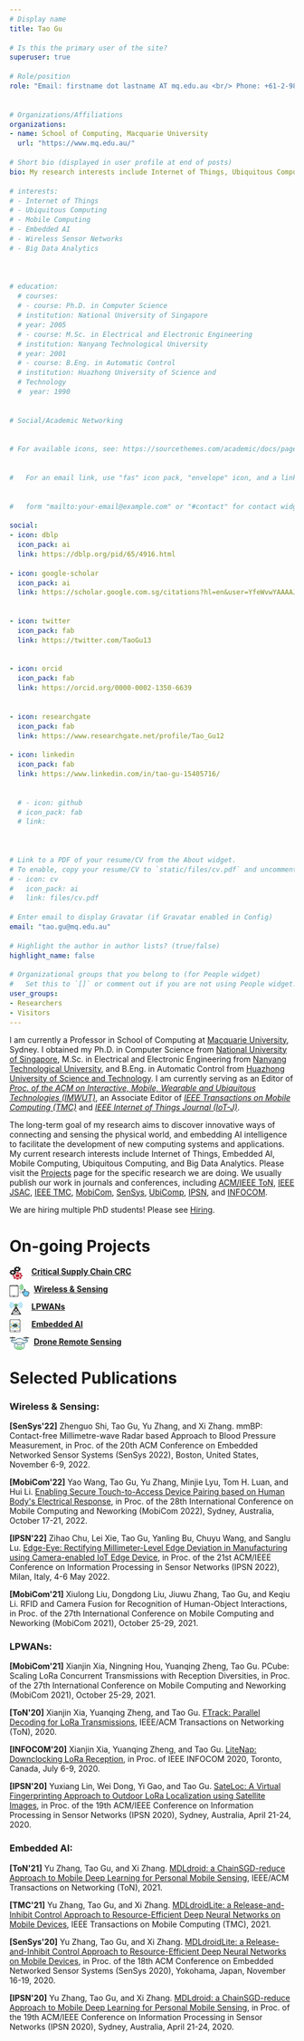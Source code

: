```yaml
---
# Display name
title: Tao Gu

# Is this the primary user of the site?
superuser: true

# Role/position
role: "Email: firstname dot lastname AT mq.edu.au <br/> Phone: +61-2-9850-4357 <br/>Address:  Room 267, 4 Research Park Drive, North Ryde, NSW 2109, Australia"


# Organizations/Affiliations
organizations:
- name: School of Computing, Macquarie University
  url: "https://www.mq.edu.au/"

# Short bio (displayed in user profile at end of posts)
bio: My research interests include Internet of Things, Ubiquitous Computing, Mobile Computing, Embedded AI, Wireless Sensor Networks, and Big Data Analytics.

# interests:
# - Internet of Things
# - Ubiquitous Computing
# - Mobile Computing
# - Embedded AI
# - Wireless Sensor Networks
# - Big Data Analytics



# education:
  # courses:
  # - course: Ph.D. in Computer Science
  # institution: National University of Singapore
  # year: 2005
  # - course: M.Sc. in Electrical and Electronic Engineering
  # institution: Nanyang Technological University
  # year: 2001
  # - course: B.Eng. in Automatic Control
  # institution: Huazhong University of Science and 
  # Technology
  #  year: 1990


# Social/Academic Networking


# For available icons, see: https://sourcethemes.com/academic/docs/page-builder/#icons


#   For an email link, use "fas" icon pack, "envelope" icon, and a link in the


#   form "mailto:your-email@example.com" or "#contact" for contact widget.

social:
- icon: dblp
  icon_pack: ai
  link: https://dblp.org/pid/65/4916.html
  
- icon: google-scholar
  icon_pack: ai
  link: https://scholar.google.com.sg/citations?hl=en&user=YfeWvwYAAAAJ
  
  
- icon: twitter
  icon_pack: fab
  link: https://twitter.com/TaoGu13
  
  
- icon: orcid
  icon_pack: fab
  link: https://orcid.org/0000-0002-1350-6639
  
  
- icon: researchgate
  icon_pack: fab
  link: https://www.researchgate.net/profile/Tao_Gu12
  
- icon: linkedin
  icon_pack: fab
  link: https://www.linkedin.com/in/tao-gu-15405716/
  
  
  # - icon: github
  # icon_pack: fab
  # link: 
  
  
  
# Link to a PDF of your resume/CV from the About widget.
# To enable, copy your resume/CV to `static/files/cv.pdf` and uncomment the lines below.
# - icon: cv
#   icon_pack: ai
#   link: files/cv.pdf

# Enter email to display Gravatar (if Gravatar enabled in Config)
email: "tao.gu@mq.edu.au"

# Highlight the author in author lists? (true/false)
highlight_name: false

# Organizational groups that you belong to (for People widget)
#   Set this to `[]` or comment out if you are not using People widget.
user_groups:
- Researchers
- Visitors
---
```



I am currently a Professor in School of Computing at [Macquarie University](https://www.mq.edu.au/), Sydney. I obtained my Ph.D. in Computer Science from [National University of Singapore](http://nus.edu.sg/), M.Sc. in Electrical and Electronic Engineering from [Nanyang Technological University](https://www.ntu.edu.sg/Pages/home.aspx), and B.Eng. in Automatic Control from [Huazhong University of Science and Technology](http://english.hust.edu.cn/index.htm). I am currently serving as an Editor of [*Proc. of the ACM on Interactive, Mobile, Wearable and Ubiquitous Technologies (IMWUT)*](https://dl.acm.org/journal/imwut), an Associate Editor of [*IEEE Transactions on Mobile Computing (TMC)*](https://www.computer.org/csdl/journal/tm) and [*IEEE Internet of Things Journal (IoT-J)*](https://ieee-iotj.org/). 

<!--The long-term goal of my research aims to discover innovative ways of sensing and connecting the physical world, and embedding AI intelligence to facilitate the building of new applications. -->

The long-term goal of my research aims to discover innovative ways of connecting and sensing the physical world, and embedding AI intelligence to facilitate the development of new computing systems and applications. My current research interests include Internet of Things, Embedded AI, Mobile Computing, Ubiquitous Computing, and Big Data Analytics. Please visit the [Projects](projects/#projects-sensor) page for the specific research we are doing. We usually publish our work in journals and conferences, including [ACM/IEEE ToN](https://dl.acm.org/journal/ton), [IEEE JSAC](https://ieeexplore.ieee.org/xpl/RecentIssue.jsp?punumber=49), [IEEE TMC](https://www.computer.org/csdl/journal/tm),  [MobiCom](https://www.sigmobile.org/mobicom/2021/), [SenSys](http://sensys.acm.org/2020/), [UbiComp](https://ubicomp.org/ubicomp2020/), [IPSN](https://ipsn.acm.org/2020/), and [INFOCOM](https://infocom2020.ieee-infocom.org/).


We are hiring multiple PhD students! Please see [Hiring](#we_hiring).


# On-going Projects

<img align="left" width="23" height="23" src="../../icon/crc.png">

&nbsp; &nbsp; [**Critical Supply Chain CRC**](https://criticalsupplychaincrc.com/) 

<img align="left" width="35" height="23" src="../../icon/sensing.png">

&nbsp; [**Wireless & Sensing**](projects/#projects-indoor)


<img align="left" width="23" height="23" src="../../icon/lora.png">

&nbsp; &nbsp; [**LPWANs**](projects/#projects-sensor) 


<img align="left" width="23" height="23" src="../../icon/ai.png">

&nbsp; &nbsp; [**Embedded AI**](projects/#projects-mdl)

<!--<img align="left" width="35" height="23" src="../../icon/location.png">-->
<!---->
<!--&nbsp; [**Indoor Positioning**](projects/#projects-indoor)-->

<img align="left" width="35" height="23" src="../../icon/drone.png">

&nbsp; [**Drone Remote Sensing**]()

<!--<img align="left" width="23" height="23" src="../../icon/hand.png">-->
<!---->
<!--&nbsp; [**Activity and Gesture Detection**](projects/#projects-gesture)-->

<!--<img align="left" width="23" height="23" src="../../icon/data.png">-->
<!---->
<!--&nbsp; [**Sensor Data Analytics**](projects/#projects-data)-->




# Selected Publications 



### **Wireless & Sensing:**

**[SenSys'22]** Zhenguo Shi, Tao Gu, Yu Zhang, and Xi Zhang. mmBP: Contact-free Millimetre-wave Radar based Approach to Blood Pressure Measurement, in Proc. of the 20th ACM Conference on Embedded Networked Sensor Systems (SenSys 2022), Boston, United States, November 6-9, 2022.

**[MobiCom'22]** Yao Wang, Tao Gu, Yu Zhang, Minjie Lyu, Tom H. Luan, and Hui Li. [Enabling Secure Touch-to-Access Device Pairing based on Human Body's Electrical Response](pub/paper/Device_Pairing.pdf), in Proc. of the 28th International Conference on Mobile Computing and Neworking (MobiCom 2022), Sydney, Australia, October 17-21, 2022.


**[IPSN'22]** Zihao Chu, Lei Xie, Tao Gu, Yanling Bu, Chuyu Wang, and Sanglu Lu. [Edge-Eye: Rectifying Millimeter-Level Edge Deviation in Manufacturing using Camera-enabled IoT Edge Device](pub/paper/IPSN2022.pdf), in Proc. of the 21st ACM/IEEE Conference on Information Processing in Sensor Networks (IPSN 2022), Milan, Italy, 4-6 May 2022.


<!--**[INFOCOM'22]** Jiuwu Zhang, Xiulong Liu, Tao Gu, Bojun Zhang, Dongdong Liu, Zijuan Liu, and Keqiu Li. An RFID and Computer Vision Fusion System for Book Inventory using Mobile Robot, in Proc. of IEEE INFOCOM 2022, May 2-5, 2022.-->


**[MobiCom'21]** Xiulong Liu, Dongdong Liu, Jiuwu Zhang, Tao Gu, and Keqiu Li. RFID and Camera Fusion for Recognition of Human-Object Interactions, in Proc. of the 27th International Conference on Mobile Computing and Neworking (MobiCom 2021), October 25-29, 2021.



### **LPWANs:**


**[MobiCom'21]** Xianjin Xia, Ningning Hou, Yuanqing Zheng, Tao Gu. PCube: Scaling LoRa Concurrent Transmissions with Reception Diversities, in Proc. of the 27th International Conference on Mobile Computing and Neworking (MobiCom 2021), October 25-29, 2021.


**[ToN'20]** Xianjin Xia, Yuanqing Zheng, and Tao Gu. [FTrack: Parallel Decoding for LoRa Transmissions](pub/paper/FTrack.pdf), IEEE/ACM Transactions on Networking (ToN), 2020.


**[INFOCOM'20]**  Xianjin Xia, Yuanqing Zheng, and Tao Gu. [LiteNap: Downclocking LoRa Reception](pub/paper/LiteNap.pdf), in Proc. of IEEE INFOCOM 2020, Toronto, Canada, July 6-9, 2020.


**[IPSN'20]** Yuxiang Lin, Wei Dong, Yi Gao, and Tao Gu. [SateLoc: A Virtual Fingerprinting Approach to Outdoor LoRa Localization using Satellite Images](pub/paper/SateLoc.pdf), in Proc. of the 19th ACM/IEEE Conference on Information Processing in Sensor Networks (IPSN 2020), Sydney, Australia, April 21-24, 2020.




### **Embedded AI:**

**[ToN'21]** Yu Zhang, Tao Gu, and Xi Zhang. [MDLdroid: a ChainSGD-reduce Approach to Mobile Deep Learning for Personal Mobile Sensing](pub/paper/mdldroid_ton.pdf), IEEE/ACM Transactions on Networking (ToN), 2021. 


**[TMC'21]** Yu Zhang, Tao Gu, and Xi Zhang. [MDLdroidLite: a Release-and-Inhibit Control Approach to Resource-Efficient Deep Neural Networks on Mobile Devices](pub/paper/mdl_tmc.pdf), IEEE Transactions on Mobile Computing (TMC), 2021. 


**[SenSys'20]** Yu Zhang, Tao Gu, and Xi Zhang. [MDLdroidLite: a Release-and-Inhibit Control Approach to Resource-Efficient Deep Neural Networks on Mobile Devices](pub/paper/Paper_3_SenSys_2020.pdf), in Proc. of the 18th ACM Conference on Embedded Networked Sensor Systems (SenSys 2020), Yokohama, Japan, November 16-19, 2020. 


**[IPSN'20]** Yu Zhang, Tao Gu, and Xi Zhang. [MDLdroid: a ChainSGD-reduce Approach to Mobile Deep Learning for Personal Mobile Sensing](pub/paper/Paper_2_IPSN_2020.pdf), in Proc. of the 19th ACM/IEEE Conference on Information Processing in Sensor Networks (IPSN 2020), Sydney, Australia, April 21-24, 2020. 






<!--### **Sensor Data Analytics:**-->
<!---->
<!---->
<!---->
<!---->
<!--[**\[IoT-J'18\]**](https://ieee-iotj.org/) Wei Shao, Flora Salim, Tao Gu, Thanh Dinh, and Jeffrey Chan. [Travelling Officer Problem: Managing Car Parking Violations Efficiently Using Sensor Data](pub/paper/Travelling.pdf), IEEE Internet of Things Journal (IoT-J), Vol. 5, No. 2, pp. 802-810, April 2018.-->
<!---->
<!---->
<!--[**\[UbiComp'16\]**](http://www.ubicomp.org/ubicomp2016/) Lina Yao, Feiping Nie, Quan Z. Sheng, Tao Gu, and Sen Wang. [Learning from Less for Better: Semi-Supervised Activity Recognition via Shared Structure Discovery](pub/paper/Semi.pdf), In Proc. of the 2016 ACM International Joint Conference on Pervasive and Ubiquitous Computing (UbiComp 2016), Heidelberg, Germany, September 12-16, 2016.-->
<!---->
<!---->
<!--[**\[UbiComp'15\]**](http://www.ubicomp.org/ubicomp2015/) Zhiwen Yu, Rong Du, Bin Guo, Tao Gu, Zhu Wang, and Daqing Zhang. [Who Should I Invite for My Party? Combining User Preference and Influence Maximization for Social Events](pub/paper/Maximization.pdf), Notes, In Proc. of the 2015 ACM International Joint Conference on Pervasive and Ubiquitous Computing (UbiComp 2015), Osaka, Japan, September 7-11, 2015.-->



<!--[**\[TKDE'11\]**](https://www.computer.org/csdl/journal/tk) Tao Gu, Liang Wang, Zhanqing Wu, Xianping Tao, and Jian Lu. [A Pattern Mining Approach to Sensor-based Human Activity Recognition](pub/paper/Mining.pdf), IEEE Transactions on Knowledge and Data Engineering (TKDE), Vol. 23, No. 9, pp. 1359-1372, September 2011.-->




